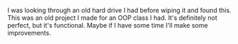 I was looking through an old hard drive I had before wiping it and found this.
This was an old project I made for an OOP class I had. It's definitely not
perfect, but it's functional. Maybe if I have some time I'll make some improvements.
